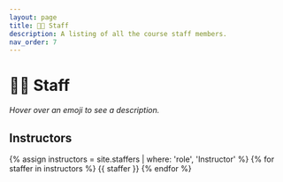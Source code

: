 ```yaml
---
layout: page
title: 👩‍🏫 Staff
description: A listing of all the course staff members.
nav_order: 7
---
```


# 👩‍🏫 Staff

_Hover over an emoji to see a description._

## Instructors

{% assign instructors = site.staffers | where: 'role', 'Instructor' %}
{% for staffer in instructors %}
{{ staffer }}
{% endfor %}

<!-- ## Course Staff

{% assign staff = site.staffers | where: 'role', 'TA' %}
{% for staffer in staff %}
{{ staffer }}
{% endfor %}

{% assign staff = site.staffers | where: 'role', 'Tutor' %}
{% for staffer in staff %}
{{ staffer }}
{% endfor %}

